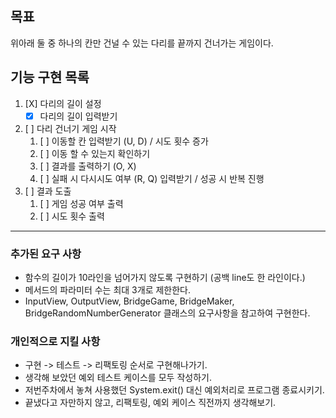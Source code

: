 ## 목표
위아래 둘 중 하나의 칸만 건널 수 있는 다리를 끝까지 건너가는 게임이다.


## 기능 구현 목록
1. [X] 다리의 길이 설정
   - [X] 다리의 길이 입력받기
2. [ ] 다리 건너기 게임 시작 
    1. [ ] 이동할 칸 입력받기 (U, D) / 시도 횟수 증가
   2. [ ] 이동 할 수 있는지 확인하기
   3. [ ] 결과를 출력하기 (O, X)
   4. [ ] 실패 시 다시시도 여부 (R, Q) 입력받기 / 성공 시 반복 진행
3. [ ] 결과 도출
   1. [ ] 게임 성공 여부 출력
   2. [ ] 시도 횟수 출력

- - -

### 추가된 요구 사항
- 함수의 길이가 10라인을 넘어가지 않도록 구현하기 (공백 line도 한 라인이다.)
- 메서드의 파라미터 수는 최대 3개로 제한한다.
- InputView, OutputView, BridgeGame, BridgeMaker, BridgeRandomNumberGenerator 클래스의 요구사항을 참고하여 구현한다.


### 개인적으로 지킬 사항
- 구현 -> 테스트 -> 리팩토링 순서로 구현해나가기.
- 생각해 보았던 예외 테스트 케이스를 모두 작성하기.
- 저번주차에서 놓쳐 사용했던 System.exit() 대신 예외처리로 프로그램 종료시키기.
- 끝냈다고 자만하지 않고, 리팩토링, 예외 케이스 직전까지 생각해보기.